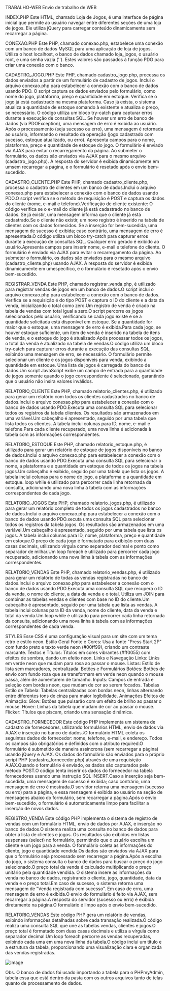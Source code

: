 TRABALHO-WEB
Envio de trabalho de WEB

INDEX.PHP Este HTML, chamado Loja de Jogos, é uma interface de página inicial que permite ao usuário navegar entre diferentes seções de uma loja de jogos. Ele utiliza jQuery para carregar conteúdo dinamicamente sem recarregar a página.

CONEXAO.PHP Este PHP, chamado conexao.php, estabelece uma conexão com um banco de dados MySQL para uma aplicação de loja de jogos. Utiliza o host localhost, o banco de dados chamado loja_jogos, o usuário root, e uma senha vazia (''). Estes valores são passados à função PDO para criar uma conexão com o banco.

CADASTRO_JOGO.PHP Este PHP, chamado cadastro_jogo.php, processa os dados enviados a partir de um formulário de cadastro de jogos. Inclui o arquivo conexao.php para estabelecer a conexão com o banco de dados usando PDO. O script captura os dados enviados pelo formulário, como nome do jogo, plataforma, preço e quantidade em estoque. Verifica se o jogo já está cadastrado na mesma plataforma. Caso já exista, o sistema atualiza a quantidade de estoque somando à existente e atualiza o preço, se necessário. O código utiliza um bloco try-catch para capturar erros durante a execução de consultas SQL. Se houver um erro de banco de dados (via PDOException), uma mensagem de erro é exibida ao usuário. Após o processamento (seja sucesso ou erro), uma mensagem é retornada ao usuário, informando o resultado da operação (jogo cadastrado com sucesso, estoque atualizado, ou erro). Apresenta campos para o nome, plataforma, preço e quantidade de estoque do jogo. O formulário é enviado via AJAX para evitar o recarregamento da página. Ao submeter o formulário, os dados são enviados via AJAX para o mesmo arquivo (cadastro_jogo.php). A resposta do servidor é exibida dinamicamente em umsem recarregar a página, e o formulário é resetado após o envio bem-sucedido.

CADASTRO_CLIENTE.PHP Este PHP, chamado cadastro_cliente.php, processa o cadastro de clientes em um banco de dados.Inclui o arquivo conexao.php para estabelecer a conexão com o banco de dados usando PDO.O script verifica se o método de requisição é POST e captura os dados do cliente (nome, e-mail e telefone).Verificação de cliente existente: O código verifica se o e-mail do cliente já está cadastrado no banco de dados. Se já existir, uma mensagem informa que o cliente já está cadastrado.Se o cliente não existir, um novo registro é inserido na tabela de clientes com os dados fornecidos. Se a inserção for bem-sucedida, uma mensagem de sucesso é exibida; caso contrário, uma mensagem de erro é apresentada.O código utiliza um bloco try-catch para capturar erros durante a execução de consultas SQL. Qualquer erro gerado é exibido ao usuário.Apresenta campos para inserir nome, e-mail e telefone do cliente. O formulário é enviado via AJAX para evitar o recarregamento da página. Ao submeter o formulário, os dados são enviados para o mesmo arquivo (cadastro_cliente.php) usando AJAX. A resposta do servidor é exibida dinamicamente em umespecífico, e o formulário é resetado após o envio bem-sucedido.

REGISTRAR_VENDA 
Este PHP, chamado registrar_venda.php, é utilizado para registrar vendas de jogos em um banco de dados.O script inclui o arquivo conexao.php para estabelecer a conexão com o banco de dados. Verifica se a requisição é do tipo POST e captura o ID do cliente e a data da venda, inicializando o total como zero.Um registro de venda é criado na tabela de vendas com total igual a zero.O script percorre os jogos selecionados pelo usuário, verificando se cada jogo existe e se a quantidade solicitada está disponível em estoque. Se a quantidade for maior que o estoque, uma mensagem de erro é exibida.Para cada jogo, se houver estoque suficiente, um item de venda é inserido na tabela de itens de venda, e o estoque do jogo é atualizado.Após processar todos os jogos, o total da venda é atualizado na tabela de vendas.O código utiliza um bloco try-catch para capturar erros durante a execução das consultas SQL, exibindo uma mensagem de erro, se necessário. O formulário permite selecionar um cliente e os jogos disponíveis para venda, exibindo a quantidade em estoque. Uma lista de jogos é carregada do banco de dados.Um script JavaScript exibe um campo de entrada para a quantidade de jogos somente quando o jogo correspondente é selecionado, garantindo que o usuário não insira valores inválidos.

RELATORIO_CLIENTE 
Este PHP, chamado relatorio_clientes.php, é utilizado para gerar um relatório com todos os clientes cadastrados no banco de dados.Inclui o arquivo conexao.php para estabelecer a conexão com o banco de dados usando PDO.Executa uma consulta SQL para selecionar todos os registros da tabela clientes. Os resultados são armazenados em uma variável.Um cabeçalho é apresentado, seguido por uma tabela que lista todos os clientes. A tabela inclui colunas para ID, nome, e-mail e telefone.Para cada cliente recuperado, uma nova linha é adicionada à tabela com as informações correspondentes.

RELATORIO_ESTOQUE Este PHP, chamado relatorio_estoque.php, é utilizado para gerar um relatório de estoque de jogos disponíveis no banco de dados.Inclui o arquivo conexao.php para estabelecer a conexão com o banco de dados usando PDO.Executa uma consulta SQL para selecionar o nome, a plataforma e a quantidade em estoque de todos os jogos na tabela jogos.Um cabeçalho é exibido, seguido por uma tabela que lista os jogos. A tabela inclui colunas para o nome do jogo, a plataforma e a quantidade em estoque. loop while é utilizado para percorrer cada linha retornada da consulta, adicionando uma nova linha à tabela com as informações correspondentes de cada jogo.

RELATORIO_JOGOS
Este PHP, chamado relatorio_jogos.php, é utilizado para gerar um relatório completo de todos os jogos cadastrados no banco de dados.Inclui o arquivo conexao.php para estabelecer a conexão com o banco de dados usando PDO.xecuta uma consulta SQL para selecionar todos os registros da tabela jogos. Os resultados são armazenados em uma variável.Um cabeçalho é apresentado, seguido por uma tabela que lista os jogos. A tabela inclui colunas para ID, nome, plataforma, preço e quantidade em estoque.O preço de cada jogo é formatado para exibição com duas casas decimais, utilizando vírgula como separador decimal e ponto como separador de milhar.Um loop foreach é utilizado para percorrer cada jogo recuperado, adicionando uma nova linha à tabela com as informações correspondentes.

RELATORIO_VENDAS 
Este PHP, chamado relatorio_vendas.php, é utilizado para gerar um relatório de todas as vendas registradas no banco de dados.Inclui o arquivo conexao.php para estabelecer a conexão com o banco de dados usando PDO.Executa uma consulta SQL que recupera o ID da venda, o nome do cliente, a data da venda e o total. Utiliza um JOIN para combinar as tabelas vendas e clientes com base no ID do cliente.Um cabeçalho é apresentado, seguido por uma tabela que lista as vendas. A tabela inclui colunas para ID da venda, nome do cliente, data da venda e total da venda.Um loop while é utilizado para percorrer cada linha retornada da consulta, adicionando uma nova linha à tabela com as informações correspondentes de cada venda.

STYLES 
Esse CSS é uma configuração visual para um site com um tema retro e estilo neon. Estilo Geral Fonte e Cores: Usa a fonte "Press Start 2P" com fundo preto e texto verde neon (#00ff99), criando um contraste marcante. Textos e Títulos: Títulos em cores vibrantes (#ff0055) com efeitos de sombra, dando um efeito neon. Links e Navegação Links: Links em verde neon que mudam para rosa ao passar o mouse. Listas: Estilo de lista sem marcadores, centralizada. Botões e Formulários Botões: Botões de envio com fundo rosa que se transformam em verde neon quando o mouse passa, além de aumentarem de tamanho. Inputs: Campos de entrada e seleção com bordas neon, que mudam de cor ao serem focados. Tabelas Estilo de Tabela: Tabelas centralizadas com bordas neon, linhas alternando entre diferentes tons de cinza para maior legibilidade. Animações Efeitos de Animação: Glow: Botões que pulsarão com um efeito de brilho ao passar o mouse. Hover: Linhas da tabela que mudam de cor ao passar o mouse. Flicker: Títulos que piscam, criando uma sensação dinâmica.

CADASTRO_FORNECEDOR
Este código PHP implementa um sistema de cadastro de fornecedores, utilizando formulários HTML, envio de dados via AJAX e inserção no banco de dados.:O formulário HTML coleta os seguintes dados do fornecedor: nome, telefone, e-mail, e endereço. Todos os campos são obrigatórios e definidos com o atributo required.O formulário é submetido de maneira assíncrona (sem recarregar a página) usando jQuery e AJAX. Os dados do formulário são enviados para o próprio script PHP (cadastro_fornecedor.php) através de uma requisição AJAX.Quando o formulário é enviado, os dados são capturados pelo método POST.O código tenta inserir os dados do fornecedor na tabela fornecedores usando uma instrução SQL INSERT.Caso a inserção seja bem-sucedida, uma mensagem de sucesso é exibida; caso contrário, uma mensagem de erro é mostrada.O servidor retorna uma mensagem (sucesso ou erro) para a página, e essa mensagem é exibida ao usuário na seção de mensagens abaixo do formulário, sem recarregar a página.Após o envio bem-sucedido, o formulário é automaticamente limpo para facilitar a inserção de novos dados.

REGISTRO_VENDA
Este código PHP implementa o sistema de registro de vendas com um formulário HTML, envio de dados por AJAX, e inserção no banco de dados.O sistema realiza uma consulta no banco de dados para obter a lista de clientes e jogos. Os resultados são exibidos em listas suspensas (select) no formulário, permitindo que o usuário escolha um cliente e um jogo para a venda. O formulário coleta as informações do cliente, jogo e quantidade vendida.Os dados são enviados via AJAX para que o formulário seja processado sem recarregar a página.Após a escolha do jogo, o sistema consulta o banco de dados para buscar o preço do jogo selecionado.O preço total da venda é calculado multiplicando o preço unitário pela quantidade vendida. O sistema insere as informações da venda no banco de dados, registrando o cliente, jogo, quantidade, data da venda e o preço total.Em caso de sucesso, o sistema retorna uma mensagem de "Venda registrada com sucesso". Em caso de erro, uma mensagem de erro é exibida.O envio do formulário é feito via AJAX, sem recarregar a página.A resposta do servidor (sucesso ou erro) é exibida diretamente na página.O formulário é limpo após o envio bem-sucedido.

RELATORIO_VENDAS
Este código PHP gera um relatório de vendas, exibindo informações detalhadas sobre cada transação realizada.O código realiza uma consulta SQL que une as tabelas vendas, clientes e jogos.O preço total é formatado com duas casas decimais e utiliza a vírgula como separador decimal.Um loop foreach percorre as vendas recuperadas, exibindo cada uma em uma nova linha da tabela.O código inclui um título e a estrutura da tabela, proporcionando uma visualização clara e organizada das vendas registradas.


![image](https://github.com/user-attachments/assets/f3e6a5a4-43bf-43b3-98bb-e15a8d29d342)


Obs. O banco de dados foi usado importando a tabela para o PHPmyAdmin, tabela essa que está dentro da pasta com os outros arquivos tanto de telas quanto de processamento de dados.
